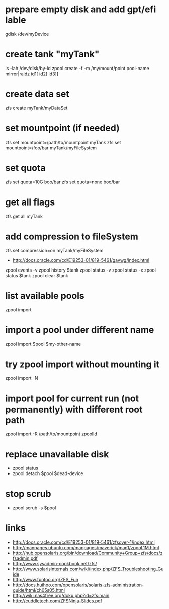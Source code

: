 # prepare empty disk and add gpt/efi lable

gdisk /dev/myDevice

# create tank "myTank"

ls -lah /dev/disk/by-id
zpool create -f -m /my/mount/point pool-name  mirror|raidz id1[ id2[ id3]]

# create data set

zfs create myTank/myDataSet

# set mountpoint (if needed)

zfs set mountpoint=/path/to/mountpoint myTank
zfs set mountpoint=/foo/bar myTank/myFileSystem

# set quota

zfs set quota=10G boo/bar
zfs set quota=none boo/bar

# get all flags

zfs get all myTank

# add compression to fileSystem

zfs set compression=on myTank/myFileSystem

* http://docs.oracle.com/cd/E19253-01/819-5461/gavwg/index.html

zpool events -v
zpool history $tank
zpool status -v
zpool status -x
zpool status $tank
zpool clear $tank

# list available pools

zpool import

# import a pool under different name

zpool import $pool $my-other-name

# try zpool import without mounting it

zpool import -N

# import pool for current run (not permanently) with different root path

zpool import -R /path/to/mountpoint zpoolId

# replace unavailable disk

* zpool status
* zpool detach $pool $dead-device

# stop scrub

* zpool scrub -s $pool

# links

* http://docs.oracle.com/cd/E19253-01/819-5461/zfsover-1/index.html
* http://manpages.ubuntu.com/manpages/maverick/man1/zpool.1M.html
* http://hub.opensolaris.org/bin/download/Community+Group+zfs/docs/zfsadmin.pdf
* http://www.sysadmin-cookbook.net/zfs/
* http://www.solarisinternals.com/wiki/index.php/ZFS_Troubleshooting_Guide
* http://www.funtoo.org/ZFS_Fun
* http://docs.huihoo.com/opensolaris/solaris-zfs-administration-guide/html/ch05s05.html
* http://wiki.nas4free.org/doku.php?id=zfs:main
* http://cuddletech.com/ZFSNinja-Slides.pdf
